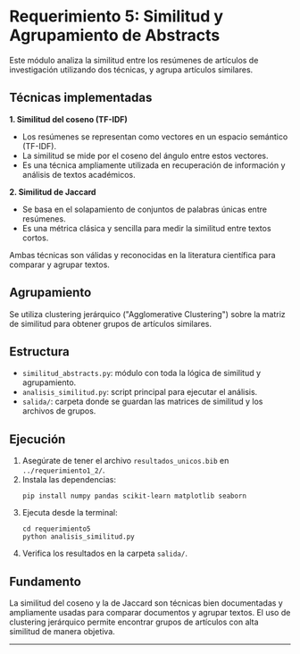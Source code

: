 # Requerimiento 5: Similitud y Agrupamiento de Abstracts

Este módulo analiza la similitud entre los resúmenes de artículos de investigación utilizando dos técnicas, y agrupa artículos similares.

## Técnicas implementadas

**1. Similitud del coseno (TF-IDF)**
- Los resúmenes se representan como vectores en un espacio semántico (TF-IDF).
- La similitud se mide por el coseno del ángulo entre estos vectores.
- Es una técnica ampliamente utilizada en recuperación de información y análisis de textos académicos.

**2. Similitud de Jaccard**
- Se basa en el solapamiento de conjuntos de palabras únicas entre resúmenes.
- Es una métrica clásica y sencilla para medir la similitud entre textos cortos.

Ambas técnicas son válidas y reconocidas en la literatura científica para comparar y agrupar textos.

## Agrupamiento

Se utiliza clustering jerárquico ("Agglomerative Clustering") sobre la matriz de similitud para obtener grupos de artículos similares.

## Estructura

- `similitud_abstracts.py`: módulo con toda la lógica de similitud y agrupamiento.
- `analisis_similitud.py`: script principal para ejecutar el análisis.
- `salida/`: carpeta donde se guardan las matrices de similitud y los archivos de grupos.

## Ejecución

1. Asegúrate de tener el archivo `resultados_unicos.bib` en `../requerimiento1_2/`.
2. Instala las dependencias:
   ```
   pip install numpy pandas scikit-learn matplotlib seaborn
   ```
3. Ejecuta desde la terminal:
   ```
   cd requerimiento5
   python analisis_similitud.py
   ```
4. Verifica los resultados en la carpeta `salida/`.

## Fundamento

La similitud del coseno y la de Jaccard son técnicas bien documentadas y ampliamente usadas para comparar documentos y agrupar textos. El uso de clustering jerárquico permite encontrar grupos de artículos con alta similitud de manera objetiva.

---